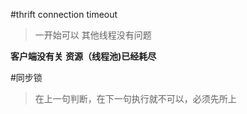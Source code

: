 #thrift connection timeout
> 一开始可以
> 其他线程没有问题

__客户端没有关__
__资源（线程池)已经耗尽__ 



#同步锁

> 在上一句判断，在下一句执行就不可以，必须先所上
